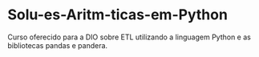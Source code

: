 # Solu-es-Aritm-ticas-em-Python
Curso oferecido para a DIO sobre ETL utilizando a linguagem Python e as bibliotecas pandas e pandera.
